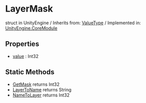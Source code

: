 # LayerMask
struct in UnityEngine
 / Inherits from: <a href="https://docs.unity3d.com/6000.0/Documentation/ScriptReference/ValueType.html">ValueType</a> / Implemented in: <a href="https://docs.unity3d.com/6000.0/Documentation/ScriptReference/UnityEngine.CoreModule.html">UnityEngine.CoreModule</a>
## Properties
- <a href="https://docs.unity3d.com/6000.0/Documentation/ScriptReference/LayerMask-value.html">value</a> : Int32
## Static Methods
- <a href="https://docs.unity3d.com/6000.0/Documentation/ScriptReference/LayerMask.GetMask.html">GetMask</a> returns Int32
- <a href="https://docs.unity3d.com/6000.0/Documentation/ScriptReference/LayerMask.LayerToName.html">LayerToName</a> returns String
- <a href="https://docs.unity3d.com/6000.0/Documentation/ScriptReference/LayerMask.NameToLayer.html">NameToLayer</a> returns Int32
